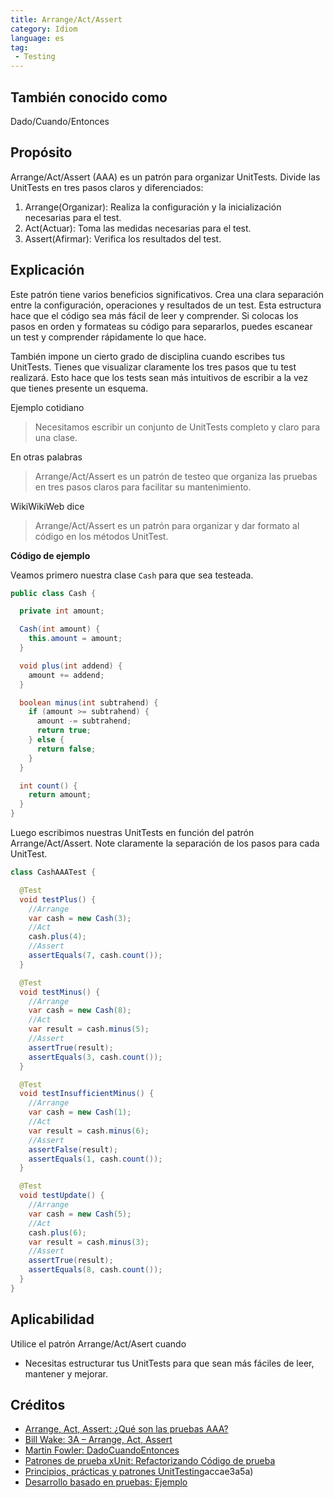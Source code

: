 ```yaml
---
title: Arrange/Act/Assert
category: Idiom
language: es
tag:
 - Testing
---
```


## También conocido como

Dado/Cuando/Entonces

## Propósito

Arrange/Act/Assert (AAA) es un patrón para organizar UnitTests.
Divide las UnitTests en tres pasos claros y diferenciados:

1. Arrange(Organizar): Realiza la configuración y la inicialización necesarias para el test.
2. Act(Actuar): Toma las medidas necesarias para el test.
3. Assert(Afirmar): Verifica los resultados del test.

## Explicación

Este patrón tiene varios beneficios significativos. Crea una clara separación entre la configuración, operaciones y resultados de un test. Esta estructura hace que el código sea más fácil de leer y comprender. Si
colocas los pasos en orden y formateas su código para separarlos, puedes escanear un test y
comprender rápidamente lo que hace.

También impone un cierto grado de disciplina cuando escribes tus UnitTests. Tienes que visualizar
claramente los tres pasos que tu test realizará. Esto hace que los tests sean más intuitivos de escribir a la vez que tienes presente un esquema.

Ejemplo cotidiano

> Necesitamos escribir un conjunto de UnitTests completo y claro para una clase.

En otras palabras

> Arrange/Act/Assert es un patrón de testeo que organiza las pruebas en tres pasos claros para facilitar su
> mantenimiento.

WikiWikiWeb dice

> Arrange/Act/Assert es un patrón para organizar y dar formato al código en los métodos UnitTest.

**Código de ejemplo**

Veamos primero nuestra clase `Cash` para que sea testeada.

```java
public class Cash {

  private int amount;

  Cash(int amount) {
    this.amount = amount;
  }

  void plus(int addend) {
    amount += addend;
  }

  boolean minus(int subtrahend) {
    if (amount >= subtrahend) {
      amount -= subtrahend;
      return true;
    } else {
      return false;
    }
  }

  int count() {
    return amount;
  }
}
```

Luego escribimos nuestras UnitTests en función del patrón Arrange/Act/Assert. Note claramente la separación de los pasos para cada UnitTest.

```java
class CashAAATest {

  @Test
  void testPlus() {
    //Arrange
    var cash = new Cash(3);
    //Act
    cash.plus(4);
    //Assert
    assertEquals(7, cash.count());
  }

  @Test
  void testMinus() {
    //Arrange
    var cash = new Cash(8);
    //Act
    var result = cash.minus(5);
    //Assert
    assertTrue(result);
    assertEquals(3, cash.count());
  }

  @Test
  void testInsufficientMinus() {
    //Arrange
    var cash = new Cash(1);
    //Act
    var result = cash.minus(6);
    //Assert
    assertFalse(result);
    assertEquals(1, cash.count());
  }

  @Test
  void testUpdate() {
    //Arrange
    var cash = new Cash(5);
    //Act
    cash.plus(6);
    var result = cash.minus(3);
    //Assert
    assertTrue(result);
    assertEquals(8, cash.count());
  }
}
```

## Aplicabilidad

Utilice el patrón Arrange/Act/Asert cuando

* Necesitas estructurar tus UnitTests para que sean más fáciles de leer, mantener y mejorar.

## Créditos

* [Arrange, Act, Assert: ¿Qué son las pruebas AAA?](https://blog.ncrunch.net/post/arrange-act-assert-aaa-testing.aspx)
* [Bill Wake: 3A – Arrange, Act, Assert](https://xp123.com/articles/3a-arrange-act-assert/)
* [Martin Fowler: DadoCuandoEntonces](https://martinfowler.com/bliki/GivenWhenThen.html)
* [Patrones de prueba xUnit: Refactorizando Código de prueba](https://www.amazon.com/gp/product/0131495054/ref=as_li_qf_asin_il_tl?ie=UTF8&tag=javadesignpat-20&creative=9325&linkCode=as2&creativeASIN=0131495054&linkId=99701e8f4af2f63d0bcf50)
* [Principios, prácticas y patrones UnitTesting](https://www.amazon.com/gp/product/1617296279/ref=as_li_qf_asin_il_tl?ie=UTF8&tag=javadesignpat-20&creative=9325&linkCode=as2&creativeASIN=1617296279&linkId=74c75cfae3a5a)accae3a5a)
* [Desarrollo basado en pruebas: Ejemplo](https://www.amazon.com/gp/product/0321146530/ref=as_li_qf_asin_il_tl?ie=UTF8&tag=javadesignpat-20&creative=9325&linkCode=as2&creativeASIN=0321146530&linkId=5c63a93d8c1175b47caef50875)
